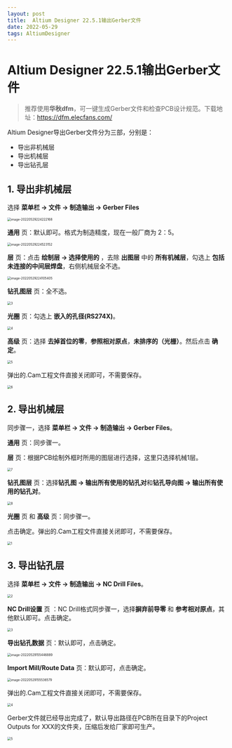 ```yaml
---
layout: post
title: 	Altium Designer 22.5.1输出Gerber文件
date: 2022-05-29
tags: AltiumDesigner
---
```


# Altium Designer 22.5.1输出Gerber文件

> 推荐使用**华秋dfm**，可一键生成Gerber文件和检查PCB设计规范。下载地址：<https://dfm.elecfans.com/>

Altium Designer导出Gerber文件分为三部，分别是：

* 导出非机械层
* 导出机械层
* 导出钻孔层

## 1. 导出非机械层

选择 **菜单栏 -> 文件 -> 制造输出 -> Gerber Files**

<img src="https://s2.loli.net/2022/05/29/wU5p8SnakRWV6j3.png" alt="image-20220529224222168" style="zoom:50%;" />

**通用** 页：默认即可。格式为制造精度，现在一般厂商为 2：5。

<img src="https://s2.loli.net/2022/05/29/pcEKzAeDmoWdCHF.png" alt="image-20220529224523152" style="zoom:50%;" />

**层** 页：点击 **绘制层 -> 选择使用的** ，去除 **出图层** 中的 **所有机械层**，勾选上 **包括未连接的中间层焊盘**，右侧机械层全不选。

<img src="https://s2.loli.net/2022/05/29/MTRZvlJNt6r4WxL.png" alt="image-20220529224105405" style="zoom:50%;" />

**钻孔图层** 页：全不选。

<img src="https://s2.loli.net/2022/05/29/wIiopgXZJDLHmnU.png" alt="3" style="zoom:50%;" />

**光圈** 页：勾选上 **嵌入的孔径(RS274X)**。

<img src="https://s2.loli.net/2022/05/29/y8Fk5SWAoxIUDtT.png" alt="4" style="zoom:50%;" />

**高级** 页：选择 **去掉首位的零**，**参照相对原点**，**未排序的（光栅）**。然后点击 **确定**。

<img src="https://s2.loli.net/2022/05/29/uiQvDfVHowMAklr.png" alt="5" style="zoom:50%;" />

弹出的.Cam工程文件直接关闭即可，不需要保存。

<img src="https://s2.loli.net/2022/05/29/i1ORDQP54JxLg3t.png" alt="6" style="zoom:50%;" />

## 2. 导出机械层

同步骤一，选择 **菜单栏 -> 文件 -> 制造输出 -> Gerber Files**。

**通用** 页：同步骤一。

**层** 页：根据PCB绘制外框时所用的图层进行选择，这里只选择机械1层。

<img src="https://s2.loli.net/2022/05/29/Meng1FiUkT95sZS.png" alt="7" style="zoom:50%;" />

**钻孔图层** 页：选择**钻孔图 -> 输出所有使用的钻孔对**和**钻孔导向图 -> 输出所有使用的钻孔对**。

<img src="https://s2.loli.net/2022/05/29/9dLTGWuhKtFzURV.png" alt="8" style="zoom:50%;" />

**光圈** 页 和 **高级** 页：同步骤一。

点击确定。弹出的.Cam工程文件直接关闭即可，不需要保存。

<img src="https://s2.loli.net/2022/05/29/B1uMUkFaQTOz8fj.png" alt="1" style="zoom:50%;" />

## 3. 导出钻孔层

选择 **菜单栏 -> 文件 -> 制造输出 -> NC Drill Files**。

<img src="https://s2.loli.net/2022/05/29/DR9helJKxyPdEGv.png" alt="2" style="zoom:50%;" />

**NC Drill设置** 页 ：NC Drill格式同步骤一，选择**摒弃前导零** 和 **参考相对原点**，其他默认即可。点击确定。

<img src="https://s2.loli.net/2022/05/29/NvMIKEq2WCuljwa.png" alt="3" style="zoom:50%;" />

**导出钻孔数据** 页：默认即可，点击确定。

<img src="https://s2.loli.net/2022/05/29/ly6YnXsNxkmOFJI.png" alt="image-20220529155446889" style="zoom:50%;" />

**Import Mill/Route Data** 页：默认即可，点击确定。

<img src="https://s2.loli.net/2022/05/29/Z4bj3wWPQuASKg5.png" alt="image-20220529155536579" style="zoom:50%;" />

弹出的.Cam工程文件直接关闭即可，不需要保存。

<img src="https://s2.loli.net/2022/05/29/KnOtjHu2yfQlJwZ.png" alt="4" style="zoom:50%;" />

Gerber文件就已经导出完成了，默认导出路径在PCB所在目录下的Project Outputs for XXX的文件夹，压缩后发给厂家即可生产。

<img src="https://s2.loli.net/2022/05/29/wM2CpjRiTVPJ5G3.png" alt="5" style="zoom:50%;" />